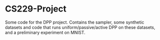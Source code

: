 # CS229-Project
Some code for the DPP project. Contains the sampler, some synthetic datasets and code that runs uniform/passive/active DPP on these datasets, and a preliminary experiment on MNIST. 
